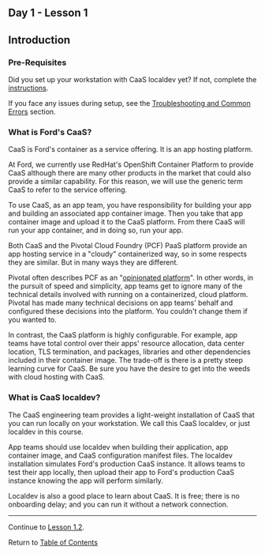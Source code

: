 ## Day 1 - Lesson 1

## Introduction

### Pre-Requisites

Did you set up your workstation with CaaS localdev yet? If not, complete the [instructions](workstation-setup.md).

If you face any issues during setup, see the [Troubleshooting and Common Errors](./troubleshooting.md) section. 

### What is Ford's CaaS?

CaaS is Ford's container as a service offering. It is an app hosting platform.

At Ford, we currently use RedHat's OpenShift Container Platform to provide CaaS although there are many other products in the market that could also provide a similar capability. For this reason, we will use the generic term CaaS to refer to the service offering.

To use CaaS, as an app team, you have responsibility for building your app and building an associated app container image. Then you take that app container image and upload it to the CaaS platform. From there CaaS will run your app container, and in doing so, run your app.

Both CaaS and the Pivotal Cloud Foundry (PCF) PaaS platform provide an app hosting service in a "cloudy" containerized way, so in some respects they are similar. But in many ways they are different.

Pivotal often describes PCF as an "[opinionated platform](https://content.pivotal.io/blog/cloud-foundry-brazen-opinions-and-easy-extensions)". In other words, in the pursuit of speed and simplicity, app teams get to ignore many of the technical details involved with running on a containerized, cloud platform. Pivotal has made many technical decisions on app teams' behalf and configured these decisions into the platform. You couldn't change them if you wanted to.

In contrast, the CaaS platform is highly configurable. For example, app teams have total control over their apps' resource allocation, data center location, TLS termination, and packages, libraries and other dependencies included in their container image. The trade-off is there is a pretty steep learning curve for CaaS. Be sure you have the desire to get into the weeds with cloud hosting with CaaS.

### What is CaaS localdev?

The CaaS engineering team provides a light-weight installation of CaaS that you can run locally on your workstation. We call this CaaS localdev, or just localdev in this course.

App teams should use localdev when building their application, app container image, and CaaS configuration manifest files. The localdev installation simulates Ford's production CaaS instance. It allows teams to test their app locally, then upload their app to Ford's production CaaS instance knowing the app will perform similarly.

Localdev is also a good place to learn about CaaS. It is free; there is no onboarding delay; and you can run it without a network connection.

---  

Continue to [Lesson 1.2](./lesson1.2.md).

Return to [Table of Contents](https://github.ford.com/DevEnablement/caas-workshop/tree/workshop-reformat#agenda)